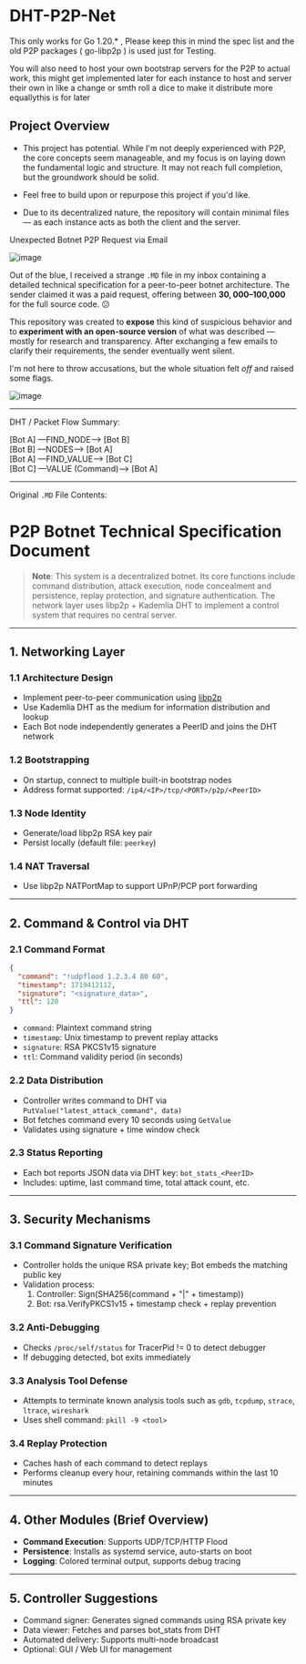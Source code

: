 # DHT-P2P-Net

This only works for Go 1.20.* , Please keep this in mind the spec list and the old P2P packages ( go-libp2p ) is used just for Testing.

You will also need to host your own bootstrap servers for the P2P to actual work,
this might get implemented later for each instance to host and server their own 
in like a change or smth roll a dice to make it distribute more equallythis is for later 

## Project Overview

* This project has potential. While I'm not deeply experienced with P2P, the core concepts seem manageable, and my focus is on laying down the fundamental logic and structure. It may not reach full completion, but the groundwork should be solid.

* Feel free to build upon or repurpose this project if you'd like. 

- Due to its decentralized nature, the repository will contain minimal files — as each instance acts as both the client and the server.

Unexpected Botnet P2P Request via Email

![image](https://github.com/user-attachments/assets/99623939-b592-44e9-b4f9-f9fc53421b19)

Out of the blue, I received a strange `.MD` file in my inbox containing a detailed technical specification for a peer-to-peer botnet architecture. The sender claimed it was a paid request, offering between **$30,000–$100,000** for the full source code. 😕

This repository was created to **expose** this kind of suspicious behavior and to **experiment with an open-source version** of what was described — mostly for research and transparency. After exchanging a few emails to clarify their requirements, the sender eventually went silent.

I'm not here to throw accusations, but the whole situation felt *off* and raised some flags.

![image](https://github.com/user-attachments/assets/0599802e-b7c2-4396-a968-91f00f945a14)

---

DHT / Packet Flow Summary:

[Bot A] —FIND_NODE—> [Bot B]  
[Bot B] —NODES—> [Bot A]  
[Bot A] —FIND_VALUE—> [Bot C]  
[Bot C] —VALUE (Command)—> [Bot A]

---

Original `.MD` File Contents:

# P2P Botnet Technical Specification Document

> **Note**: This system is a decentralized botnet. Its core functions include command distribution, attack execution, node concealment and persistence, replay protection, and signature authentication. The network layer uses libp2p + Kademlia DHT to implement a control system that requires no central server.

---

## 1. Networking Layer

### 1.1 Architecture Design

- Implement peer-to-peer communication using [libp2p](https://github.com/libp2p/go-libp2p)
- Use Kademlia DHT as the medium for information distribution and lookup
- Each Bot node independently generates a PeerID and joins the DHT network

### 1.2 Bootstrapping

- On startup, connect to multiple built-in bootstrap nodes
- Address format supported: `/ip4/<IP>/tcp/<PORT>/p2p/<PeerID>`

### 1.3 Node Identity

- Generate/load libp2p RSA key pair
- Persist locally (default file: `peerkey`)

### 1.4 NAT Traversal

- Use libp2p NATPortMap to support UPnP/PCP port forwarding

---

## 2. Command & Control via DHT

### 2.1 Command Format

```json
{
  "command": "!udpflood 1.2.3.4 80 60",
  "timestamp": 1719412112,
  "signature": "<signature_data>",
  "ttl": 120
}
```

- `command`: Plaintext command string
- `timestamp`: Unix timestamp to prevent replay attacks
- `signature`: RSA PKCS1v15 signature
- `ttl`: Command validity period (in seconds)

### 2.2 Data Distribution

- Controller writes command to DHT via `PutValue("latest_attack_command", data)`
- Bot fetches command every 10 seconds using `GetValue`
- Validates using signature + time window check

### 2.3 Status Reporting

- Each bot reports JSON data via DHT key: `bot_stats_<PeerID>`
- Includes: uptime, last command time, total attack count, etc.

---

## 3. Security Mechanisms

### 3.1 Command Signature Verification

- Controller holds the unique RSA private key; Bot embeds the matching public key
- Validation process:
  1. Controller: Sign(SHA256(command + "|" + timestamp))
  2. Bot: rsa.VerifyPKCS1v15 + timestamp check + replay prevention

### 3.2 Anti-Debugging

- Checks `/proc/self/status` for TracerPid != 0 to detect debugger
- If debugging detected, bot exits immediately

### 3.3 Analysis Tool Defense

- Attempts to terminate known analysis tools such as `gdb`, `tcpdump`, `strace`, `ltrace`, `wireshark`
- Uses shell command: `pkill -9 <tool>`

### 3.4 Replay Protection

- Caches hash of each command to detect replays
- Performs cleanup every hour, retaining commands within the last 10 minutes

---

## 4. Other Modules (Brief Overview)

- **Command Execution**: Supports UDP/TCP/HTTP Flood
- **Persistence**: Installs as systemd service, auto-starts on boot
- **Logging**: Colored terminal output, supports debug tracing

---

## 5. Controller Suggestions

- Command signer: Generates signed commands using RSA private key
- Data viewer: Fetches and parses bot\_stats from DHT
- Automated delivery: Supports multi-node broadcast
- Optional: GUI / Web UI for management 


